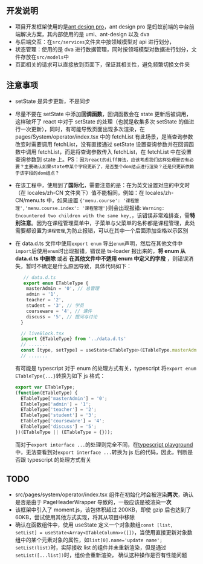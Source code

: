 ## 开发说明

- 项目开发框架使用的是[ant design pro](https://pro.ant.design/)，ant design pro 是蚂蚁前端的中台前端解决方案，其内部使用的是 umi、ant-design 以及 dva
- 与后端交互：在`src/services`文件夹中按领域模型对 api 进行划分，
- 状态管理：使用的是 dva 进行数据管理，同时按领域模型对数据进行划分，文件存放在`src/models`中
- 页面相关的请求可以直接放到页面下，保证其相关性，避免频繁切换文件夹

## 注意事项

- setState 是异步更新，不是同步
- 尽量不要在 setState 中添加**回调函数**，回调函数会在 state 更新后被调用，这样破坏了 react 中对于 setState 的处理（也就是收集多次 setState 的值进行一次更新），同时，有可能导致页面出现多次渲染，在 pages/System/operator/index.tsx 中的 fetchList 有此场景，是当查询参数改变时需要调用 fetchList，没有直接通过 setState 设置查询参数并在回调函数中调用 fetchList，而是将查询参数传入 fetchList，在 fetchList 中在设置查询参数到 state 上。PS：`因为react的diff算法，应该考虑我们这样处理是否有必要？主要确认如果state中某个字段更新了，是否整个dom结点进行渲染？还是只更新依赖于该字段的dom结点？`
- 在该工程中，使用到了**国际化**，需要注意的是：在为英文设置对应的中文时（在 locales/zh-CN 文件夹下）值不能相同，例如：在 locales/zh-CN/menu.ts 中，如果设置 `{'menu.course': '课程管理','menu.course.index': '课程管理'}`则会出现报错: `Warning: Encountered two children with the same key,`，该错误非常难排查，需**特别注意**。因为在课程管理菜单中，子菜单与父菜单的名称都是课程管理，此处需要都设置为`课程管理`,为防止报错，可以在其中一个后面添加空格以示区别
- 在 data.d.ts 文件中使用`export enum` 导出`enum`声明，然后在其他文件中`import`后使用`enum`时出现报错，错误是 ts-loader 报出来的，**将 enum 从 data.d.ts 中删除** 或者 **在其他文件中不适用 enum 中定义的字段** ，则错误消失，暂时不确定是什么原因导致，具体代码如下：

  ```js
     // data.d.ts
     export enum ETableType {
      masterAdmin = '0', // 总管理
      admin = '1',
      teacher = '2',
      student = '3', // 学员
      courseware = '4', // 课件
      discuss = '5', // 提问与讨论
    }

    // liveBlock.tsx
    import {ETableType} from '../data.d.ts'
    // .......
    const [type, setType] = useState<ETableType>(ETableType.masterAdmin); // 将此处的ETableType.masterAdmin删除后错误消失
    // .......
  ```

  有可能是 typescript 对于 enum 的处理方式有关，typescript 将`export enum ETableType{...}`转换为如下 js 格式：

  ```js
  export var ETableType;
  (function(ETableType) {
    ETableType['masterAdmin'] = '0';
    ETableType['admin'] = '1';
    ETableType['teacher'] = '2';
    ETableType['student'] = '3';
    ETableType['courseware'] = '4';
    ETableType['discuss'] = '5';
  })(ETableType || (ETableType = {}));
  ```

  而对于`export interface ...`的处理则完全不同，在[typescript playground](http://www.typescriptlang.org/play/index.html)中，无法查看到对`export interface ...`转换为 js 后的代码，因此，判断是否跟 typescript 的处理方式有关

## TODO

- src/pages/system/operator/index.tsx 组件在初始化时会被渲染**两次**，确认是否是由于 PageHeaderWrapper 导致的，一般应该是被渲染**一次**
- 该框架中引入了 moment.js，该包体积超过 200KB，即使 gzip 后也达到了 60KB，尝试使用其他方式实现，将其从项目中移除
- 确认在函数组件中，使用 useState 定义一个对象数组`const [list, setList] = useState<Array<ITableColumn>>([])`，当使用直接更新对象数组中的某个元素对象的属性，如`list[0].name='update name'; setList(list)`时，实际接收 list 的组件并未重新渲染，但是通过`setList([...list])`时，组价会重新渲染， 确认这种操作是否有性能问题
